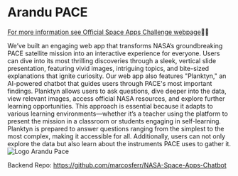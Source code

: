 # Arandu PACE
[For more information see Official Space Apps Challenge webpage](https://www.spaceappschallenge.org/nasa-space-apps-2024/find-a-team/pescadores-del-parana/?tab=project)🚀🦾

We’ve built an engaging web app that transforms NASA’s groundbreaking PACE satellite mission into an interactive experience for everyone. Users can dive into its most thrilling discoveries through a sleek, vertical slide presentation, featuring vivid images, intriguing topics, and bite-sized explanations that ignite curiosity. Our web app also features "Planktyn," an AI-powered chatbot that guides users through PACE's most important findings. Planktyn allows users to ask questions, dive deeper into the data, view relevant images, access official NASA resources, and explore further learning opportunities. This approach is essential because it adapts to various learning environments—whether it’s a teacher using the platform to present the mission in a classroom or students engaging in self-learning. Planktyn is prepared to answer questions ranging from the simplest to the most complex, making it accessible for all. Additionally, users can not only explore the data but also learn about the instruments PACE uses to gather it.
![Logo Arandu Pace](https://github.com/user-attachments/assets/b510d779-a761-46da-9796-b29d76a60895)

Backend Repo: https://github.com/marcosferr/NASA-Space-Apps-Chatbot
